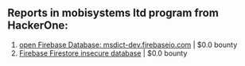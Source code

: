 ## Reports in mobisystems ltd program from HackerOne:
1. [open Firebase Database: msdict-dev.firebaseio.com](https://hackerone.com/reports/736283) | $0.0 bounty
2. [Firebase Firestore insecure database](https://hackerone.com/reports/731724) | $0.0 bounty